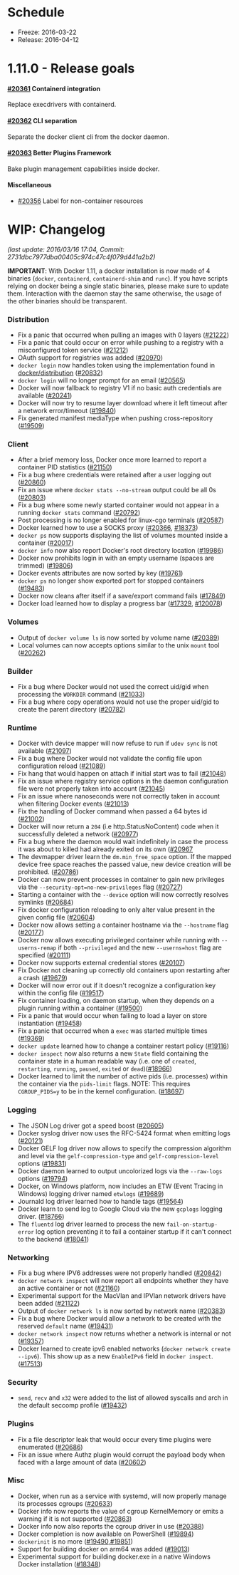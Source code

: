 # Schedule

* Freeze: 2016-03-22
* Release: 2016-04-12

# 1.11.0 - Release goals

#### [#20361](https://github.com/docker/docker/issues/20361) Containerd integration

Replace execdrivers with containerd.

#### [#20362](https://github.com/docker/docker/issues/20362) CLI separation

Separate the docker client cli from the docker daemon.

#### [#20363](https://github.com/docker/docker/issues/20363) Better Plugins Framework

Bake plugin management capabilities inside docker.

#### Miscellaneous

- [#20356](https://github.com/docker/docker/issues/20356) Label for non-container resources

# WIP: Changelog

_(last update: 2016/03/16 17:04, Commit: 2731dbc7977dba00405c974c47c4f079d441a2b2)_

**IMPORTANT**: With Docker 1.11, a docker installation is now made of 4 binaries (`docker`, `containerd`, `containerd-shim` and `runc`). If you have scripts relying on docker being a single static binaries, please make sure to update them. Interaction with the daemon stay the same otherwise, the usage of the other binaries should be transparent.


### Distribution

* Fix a panic that occurred when pulling an images with 0 layers ([#21222](https://github.com/docker/docker/pull/21222))
* Fix a panic that could occur on error while pushing to a registry with a misconfigured token service ([#21212](https://github.com/docker/docker/pull/21212))
* OAuth support for registries was added ([#20970](https://github.com/docker/docker/pull/20970))
* `docker login` now handles token using the implementation found in [docker/distribution](https://github.com/docker/distribution) ([#20832](https://github.com/docker/docker/pull/20832))
* `docker login` will no longer prompt for an email ([#20565](https://github.com/docker/docker/pull/20565))
* Docker will now fallback to registry V1 if no basic auth credentials are available ([#20241](https://github.com/docker/docker/pull/20241))
* Docker will now try to resume layer download where it left timeout after a network error/timeout ([#19840](https://github.com/docker/docker/pull/19840))
* Fix generated manifest mediaType when pushing cross-repository ([#19509](https://github.com/docker/docker/pull/19509))

### Client

* After a brief memory loss, Docker once more learned to report a container PID statistics ([#21150](https://github.com/docker/docker/pull/21150))
* Fix a bug where credentials were retained after a user logging out ([#20860](https://github.com/docker/docker/pull/20860))
* Fix an issue where `docker stats --no-stream` output could be all 0s ([#20803](https://github.com/docker/docker/pull/20803))
* Fix a bug where some newly started container would not appear in a running `docker stats` command ([#20792](https://github.com/docker/docker/pull/20792))
* Post processing is no longer enabled for linux-cgo terminals ([#20587](https://github.com/docker/docker/pull/20587))
* Docker learned how to use a SOCKS proxy ([#20366](https://github.com/docker/docker/pull/20366), [#18373](https://github.com/docker/docker/pull/18373))
* `docker ps` now supports displaying the list of volumes mounted inside a container ([#20017](https://github.com/docker/docker/pull/20017))
* `docker info` now also report Docker's root directory location ([#19986](https://github.com/docker/docker/pull/19986))
* Docker now prohibits login in with an empty username (spaces are trimmed) ([#19806](https://github.com/docker/docker/pull/19806))
* Docker events attributes are now sorted by key ([#19761](https://github.com/docker/docker/pull/19761))
* `docker ps` no longer show exported port for stopped containers ([#19483](https://github.com/docker/docker/pull/19483))
* Docker now cleans after itself if a save/export command fails ([#17849](https://github.com/docker/docker/pull/17849))
* Docker load learned how to display a progress bar ([#17329](https://github.com/docker/docker/pull/17329), [#120078](https://github.com/docker/docker/pull/20078))

### Volumes

* Output of `docker volume ls` is now sorted by volume name ([#20389](https://github.com/docker/docker/pull/20389))
* Local volumes can now accepts options similar to the unix `mount` tool ([#20262](https://github.com/docker/docker/pull/20262))


### Builder

* Fix a bug where Docker would not used the correct uid/gid when processing the `WORKDIR` command ([#21033](https://github.com/docker/docker/pull/21033))
* Fix a bug where copy operations would not use the proper uid/gid to create the parent directory ([#20782](https://github.com/docker/docker/pull/20782))

### Runtime

* Docker with device mapper will now refuse to run if `udev sync` is not available ([#21097](https://github.com/docker/docker/pull/21097))
* Fix a bug where Docker would not validate the config file upon configuration reload ([#21089](https://github.com/docker/docker/pull/21089))
* Fix hang that would happen on attach if initial start was to fail ([#21048](https://github.com/docker/docker/pull/21048))
* Fix an issue where registry service options in the daemon configuration file were not properly taken into account ([#21045](https://github.com/docker/docker/pull/21045))
* Fix an issue where nanoseconds were not correctly taken in account when filtering Docker events ([#21013](https://github.com/docker/docker/pull/21013))
* Fix the handling of Docker command when passed a 64 bytes id ([#21002](https://github.com/docker/docker/pull/21002))
* Docker will now return a `204` (i.e http.StatusNoContent) code when it successfully deleted a network ([#20977](https://github.com/docker/docker/pull/20977))
* Fix a bug where the daemon would wait indefinitely in case the process it was about to killed had already exited on its own ([#20967](https://github.com/docker/docker/pull/20967)
* The devmapper driver learn the `dm.min_free_space` option. If the mapped device free space reaches the passed value, new device creation will be prohibited. ([#20786](https://github.com/docker/docker/pull/20786))
* Docker can now prevent processes in container to gain new privileges via the `--security-opt=no-new-privileges` flag ([#20727](https://github.com/docker/docker/pull/20727))
* Starting a container with the `--device` option will now correctly resolves symlinks ([#20684](https://github.com/docker/docker/pull/20684))
* Fix docker configuration reloading to only alter value present in the given config file ([#20604](https://github.com/docker/docker/pull/20604))
* Docker now allows setting a container hostname via the `--hostname` flag ([#20177](https://github.com/docker/docker/pull/20177))
* Docker now allows executing privileged container while running with `--userns-remap` if both `--privileged` and the new `--userns=host` flag are specified ([#20111](https://github.com/docker/docker/pull/20111))
* Docker now supports external credential stores ([#20107](https://github.com/docker/docker/pull/20107))
* Fix Docker not cleaning up correctly old containers upon restarting after a crash ([#19679](https://github.com/docker/docker/pull/19679))
* Docker will now error out if it doesn't recognize a configuration key within the config file ([#19517](https://github.com/docker/docker/pull/19517))
* Fix container loading, on daemon startup, when they depends on a plugin running within a container ([#19500](https://github.com/docker/docker/pull/19500))
* Fix a panic that would occur when failing to load a layer on store instantiation ([#19458](https://github.com/docker/docker/pull/19458))
* Fix a panic that occurred when a `exec` was started multiple times ([#19369](https://github.com/docker/docker/pull/19369)) 
* `docker update` learned how to change a container restart policy ([#19116](https://github.com/docker/docker/pull/19116))
* `docker inspect` now also returns a new `State` field containing the container state in a human readable way (i.e. one of `created`, `restarting`, `running`, `paused`, `exited` or `dead`)([#18966](https://github.com/docker/docker/pull/18966))
* Docker learned to limit the number of active pids (i.e. processes) within the container via the `pids-limit` flags. NOTE: This requires `CGROUP_PIDS=y` to be in the kernel configuration. ([#18697](https://github.com/docker/docker/pull/18697))

### Logging

* The JSON Log driver got a speed boost ([#20605](https://github.com/docker/docker/pull/20605))
* Docker syslog driver now uses the RFC-5424 format when emitting logs ([#20121](https://github.com/docker/docker/pull/20121)) 
* Docker GELF log driver now allows to specify the compression algorithm and level via the `gelf-compression-type` and `gelf-compression-level` options ([#19831](https://github.com/docker/docker/pull/19831))
* Docker daemon learned to output uncolorized logs via the `--raw-logs` options ([#19794](https://github.com/docker/docker/pull/19794))
* Docker, on Windows platform, now includes an ETW (Event Tracing in Windows) logging driver named `etwlogs` ([#19689](https://github.com/docker/docker/pull/19689))
* Journald log driver learned how to handle tags ([#19564](https://github.com/docker/docker/pull/19564))
* Docker learn to send log to Google Cloud via the new `gcplogs` logging driver. ([#18766](https://github.com/docker/docker/pull/18766))
* The `fluentd` log driver learned to process the new `fail-on-startup-error` log option preventing it to fail a container startup if it can't connect to the backend ([#18041](https://github.com/docker/docker/pull/18041))

### Networking

* Fix a bug where IPV6 addresses were not properly handled ([#20842](https://github.com/docker/docker/pull/20842))
* `docker network inspect` will now report all endpoints whether they have an active container or not ([#21160](https://github.com/docker/docker/pull/21160))
* Experimental support for the MacVlan and IPVlan network drivers have been added ([#21122](https://github.com/docker/docker/pull/21122)) 
* Output of `docker network ls` is now sorted by network name ([#20383](https://github.com/docker/docker/pull/20383))
* Fix a bug where Docker would allow a network to be created with the reserved `default` name ([#19431](https://github.com/docker/docker/pull/19431))
* `docker network inspect` now returns whether a network is internal or not ([#19357](https://github.com/docker/docker/pull/19357))
* Docker learned to create ipv6 enabled networks (`docker network create --ipv6`). This show up as a new  `EnableIPv6` field in `docker inspect`. ([#17513](https://github.com/docker/docker/pull/17513))

### Security

* `send`, `recv` and `x32` were added to the list of allowed syscalls and arch in the default seccomp profile ([#19432](https://github.com/docker/docker/pull/19432))

### Plugins

* Fix a file descriptor leak that would occur every time plugins were enumerated ([#20686](https://github.com/docker/docker/pull/20686))
* Fix an issue where Authz plugin would corrupt the payload body when faced with a large amount of data ([#20602](https://github.com/docker/docker/pull/20602))

### Misc

* Docker, when run as a service with systemd, will now properly manage its processes cgroups ([#20633](https://github.com/docker/docker/pull/20633))
* Docker info now reports the value of cgroup KernelMemory or emits a warning if it is not supported ([#20863](https://github.com/docker/docker/pull/20863))
* Docker info now also reports the cgroup driver in use ([#20388](https://github.com/docker/docker/pull/20388))
* Docker completion is now available on PowerShell ([#19894](https://github.com/docker/docker/pull/19894))
* `dockerinit` is no more ([#19490](https://github.com/docker/docker/pull/19490),[#19851](https://github.com/docker/docker/pull/19851))
* Support for building docker on arm64 was added ([#19013](https://github.com/docker/docker/pull/19013))
* Experimental support for building docker.exe in a native Windows Docker installation ([#18348](https://github.com/docker/docker/pull/18348))